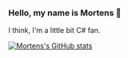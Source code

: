 ### Hello, my name is Mortens 👋

I think, I'm a little bit C# fan.

[![Mortens's GitHub stats](https://github-readme-stats.vercel.app/api?username=Mortens4444)](https://github.com/Mortens4444/github-readme-stats)

<!--
**Mortens4444/Mortens4444** is a ✨ _special_ ✨ repository because its `README.md` (this file) appears on your GitHub profile.

Here are some ideas to get you started:

- 🔭 I’m currently working on ...
- 🌱 I’m currently learning ...
- 👯 I’m looking to collaborate on ...
- 🤔 I’m looking for help with ...
- 💬 Ask me about ...
- 📫 How to reach me: ...
- 😄 Pronouns: ...
- ⚡ Fun fact: ...
-->
